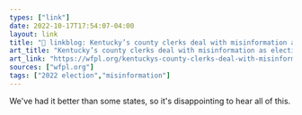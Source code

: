 ```yaml
---
types: ["link"]
date: 2022-10-17T17:54:07-04:00
layout: link
title: "🔗 linkblog: Kentucky’s county clerks deal with misinformation as election approaches – 89.3 WFPL News Louisville'"
art_title: "Kentucky’s county clerks deal with misinformation as election approaches – 89.3 WFPL News Louisville"
art_link: "https://wfpl.org/kentuckys-county-clerks-deal-with-misinformation-as-election-approaches/"
sources: ["wfpl.org"]
tags: ["2022 election","misinformation"]
---
```

We've had it better than some states, so it's disappointing to hear all of this.
 
